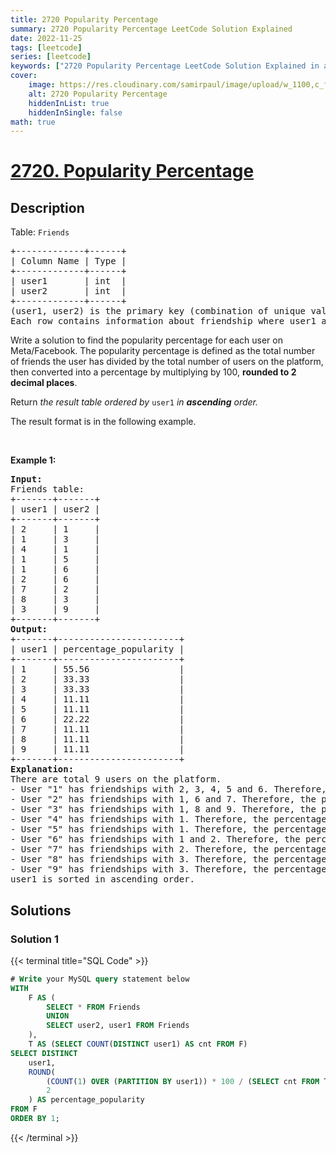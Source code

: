 ```yaml
---
title: 2720 Popularity Percentage
summary: 2720 Popularity Percentage LeetCode Solution Explained
date: 2022-11-25
tags: [leetcode]
series: [leetcode]
keywords: ["2720 Popularity Percentage LeetCode Solution Explained in all languages", "2720 Popularity Percentage", "LeetCode", "leetcode solution in Python3 C++ Java Go PHP Ruby Swift TypeScript Rust C# JavaScript C", "GeeksforGeeks", "InterviewBit", "Coding Ninjas", "HackerRank", "HackerEarth", "CodeChef", "TopCoder", "AlgoExpert", "freeCodeCamp", "Codeforces", "GitHub", "AtCoder", "Samir Paul"]
cover:
    image: https://res.cloudinary.com/samirpaul/image/upload/w_1100,c_fit,co_rgb:FFFFFF,l_text:Arial_75_bold:2720 Popularity Percentage - Solution Explained/problem-solving.webp
    alt: 2720 Popularity Percentage
    hiddenInList: true
    hiddenInSingle: false
math: true
---
```



# [2720. Popularity Percentage](https://leetcode.com/problems/popularity-percentage)


## Description

<p>Table: <code>Friends</code></p>

<pre>
+-------------+------+
| Column Name | Type |
+-------------+------+
| user1       | int  |
| user2       | int  |
+-------------+------+
(user1, user2) is the primary key (combination of unique values) of this table.
Each row contains information about friendship where user1 and user2 are friends.
</pre>

<p>Write a solution to find the popularity percentage for each user on Meta/Facebook. The popularity percentage is defined as the total number of friends the user has divided by the total number of users on the platform, then converted into a percentage by multiplying by 100, <strong>rounded to 2 decimal places</strong>.</p>

<p>Return <em>the result table ordered by</em> <code>user1</code> <em>in <strong>ascending</strong> order.</em></p>

<p>The result format is in the following example.</p>

<p>&nbsp;</p>
<p><strong class="example">Example 1:</strong></p>

<pre>
<strong>Input:</strong>&nbsp;
Friends table:
+-------+-------+
| user1 | user2 | 
+-------+-------+
| 2 &nbsp; &nbsp; | 1 &nbsp; &nbsp; | 
| 1 &nbsp; &nbsp; | 3 &nbsp; &nbsp; | 
| 4 &nbsp; &nbsp; | 1 &nbsp; &nbsp; | 
| 1 &nbsp; &nbsp; | 5 &nbsp; &nbsp; | 
| 1 &nbsp; &nbsp; | 6 &nbsp; &nbsp; |
| 2 &nbsp; &nbsp; | 6 &nbsp; &nbsp; | 
| 7 &nbsp; &nbsp; | 2 &nbsp; &nbsp; | 
| 8 &nbsp; &nbsp; | 3&nbsp; &nbsp; &nbsp;| 
| 3 &nbsp; &nbsp; | 9 &nbsp; &nbsp; |  
+-------+-------+
<strong>Output:</strong>&nbsp;
+-------+-----------------------+
| user1 | percentage_popularity |
+-------+-----------------------+
| 1     | 55.56 &nbsp;  &nbsp; &nbsp; &nbsp; &nbsp; &nbsp; &nbsp; &nbsp;|
| 2     | 33.33 &nbsp;  &nbsp; &nbsp; &nbsp; &nbsp; &nbsp; &nbsp; &nbsp;|
| 3     | 33.33   &nbsp; &nbsp; &nbsp; &nbsp; &nbsp; &nbsp; &nbsp; |
| 4     | 11.11 &nbsp; &nbsp; &nbsp; &nbsp; &nbsp; &nbsp; &nbsp; &nbsp; |
| 5     | 11.11 &nbsp; &nbsp; &nbsp; &nbsp; &nbsp; &nbsp; &nbsp; &nbsp; |
| 6     | 22.22 &nbsp; &nbsp; &nbsp; &nbsp; &nbsp; &nbsp; &nbsp; &nbsp; |
| 7     | 11.11 &nbsp; &nbsp; &nbsp; &nbsp; &nbsp; &nbsp; &nbsp; &nbsp; |
| 8     | 11.11 &nbsp; &nbsp; &nbsp; &nbsp; &nbsp; &nbsp; &nbsp; &nbsp; |
| 9     | 11.11 &nbsp; &nbsp; &nbsp; &nbsp; &nbsp; &nbsp; &nbsp; &nbsp; |
+-------+-----------------------+
<strong>Explanation:</strong>&nbsp;
There are total 9 users on the platform.
- User &quot;1&quot; has friendships with 2, 3, 4, 5 and 6. Therefore, the percentage popularity for user 1 would be calculated as (5/9) * 100 = 55.56.
- User &quot;2&quot; has friendships with 1, 6 and 7. Therefore, the percentage popularity for user 2 would be calculated as (3/9) * 100 = 33.33.
- User &quot;3&quot; has friendships with 1, 8 and 9. Therefore, the percentage popularity for user 3 would be calculated as (3/9) * 100 = 33.33.
- User &quot;4&quot; has friendships with 1. Therefore, the percentage popularity for user 4 would be calculated as (1/9) * 100 = 11.11.
- User &quot;5&quot; has friendships with 1. Therefore, the percentage popularity for user 5 would be calculated as (1/9) * 100 = 11.11.
- User &quot;6&quot; has friendships with 1 and 2. Therefore, the percentage popularity for user 6 would be calculated as (2/9) * 100 = 22.22.
- User &quot;7&quot; has friendships with 2. Therefore, the percentage popularity for user 7 would be calculated as (1/9) * 100 = 11.11.
- User &quot;8&quot; has friendships with 3. Therefore, the percentage popularity for user 8 would be calculated as (1/9) * 100 = 11.11.
- User &quot;9&quot; has friendships with 3. Therefore, the percentage popularity for user 9 would be calculated as (1/9) * 100 = 11.11.
user1 is sorted in ascending order.
</pre>

## Solutions

### Solution 1

<!-- tabs:start -->

{{< terminal title="SQL Code" >}}
```sql
# Write your MySQL query statement below
WITH
    F AS (
        SELECT * FROM Friends
        UNION
        SELECT user2, user1 FROM Friends
    ),
    T AS (SELECT COUNT(DISTINCT user1) AS cnt FROM F)
SELECT DISTINCT
    user1,
    ROUND(
        (COUNT(1) OVER (PARTITION BY user1)) * 100 / (SELECT cnt FROM T),
        2
    ) AS percentage_popularity
FROM F
ORDER BY 1;
```
{{< /terminal >}}

<!-- tabs:end -->

<!-- end -->
